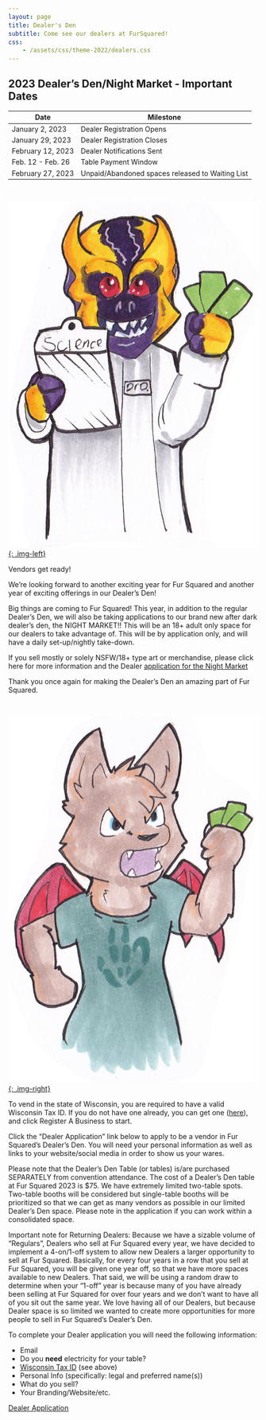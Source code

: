 ```yaml
---
layout: page
title: Dealer's Den
subtitle: Come see our dealers at FurSquared!
css:
    - /assets/css/theme-2022/dealers.css
---
```


## 2023 Dealer’s Den/Night Market - Important Dates

| Date | Milestone |
| --- | --- |
| January 2, 2023 | Dealer Registration Opens |
| January 29, 2023 | Dealer Registration Closes |
| February 12, 2023 | Dealer Notifications Sent |
| Feb. 12 - Feb. 26 | Table Payment Window |
| February 27, 2023 | Unpaid/Abandoned spaces released to Waiting List |

&nbsp;

[![Draggor in a lab coat illustration by GotherineFoxx](/assets/img/theme-2023/draggor.png){: .img-left}](/assets/img/theme-2023/draggor.png)

Vendors get ready!

We’re looking forward to another exciting year for Fur Squared and another year of exciting offerings in our Dealer’s Den!

Big things are coming to Fur Squared! This year, in addition to the regular Dealer’s Den, we will also be taking applications to our brand new after dark dealer’s den, the NIGHT MARKET!! This will be an 18+ adult only space for our dealers to take advantage of. This will be by application only, and will have a daily set-up/nightly take-down.

If you sell mostly or solely NSFW/18+ type art or merchandise, please click here for more information and the Dealer [application for the Night Market](/night-market)

Thank you once again for making the Dealer’s Den an amazing part of Fur Squared.

&nbsp;

[![MLW illustration by GotherineFoxx](/assets/img/theme-2023/mlw.png){: .img-right}](/assets/img/theme-2023/mlw.png)

To vend in the state of Wisconsin, you are required to have a valid Wisconsin Tax ID. If you do not have one already, you can get one ([here](https://tap.revenue.wi.gov/mta/_/#0)), and click Register A Business to start.

Click the “Dealer Application” link below to apply to be a vendor in Fur Squared’s Dealer’s Den. You will need your personal information as well as links to your website/social media in order to show us your wares.

Please note that the Dealer’s Den Table (or tables) is/are purchased SEPARATELY from convention attendance. The cost of a Dealer’s Den table at Fur Squared 2023 is $75. We have extremely limited two-table spots. Two-table booths will be considered but single-table booths will be prioritized so that we can get as many vendors as possible in our limited Dealer’s Den space. Please note in the application if you can work within a consolidated space.

Important note for Returning Dealers: Because we have a sizable volume of “Regulars”, Dealers who sell at Fur Squared every year, we have decided to implement a 4-on/1-off system to allow new Dealers a larger opportunity to sell at Fur Squared. Basically, for every four years in a row that you sell at Fur Squared, you will be given one year off, so that we have more spaces available to new Dealers. That said, we will be using a random draw to determine when your “1-off” year is because many of you have already been selling at Fur Squared for over four years and we don’t want to have all of you sit out the same year. We love having all of our Dealers, but because Dealer space is so limited we wanted to create more opportunities for more people to sell in Fur Squared’s Dealer’s Den.

To complete your Dealer application you will need the following information:
* Email
* Do you **need** electricity for your table?
* [Wisconsin Tax ID](https://tap.revenue.wi.gov/mta/_/#0) (see above)
* Personal Info (specifically: legal and preferred name(s))
* What do you sell?
* Your Branding/Website/etc.

[Dealer Application](https://docs.google.com/forms/d/e/1FAIpQLSfXUWXX-t1ol9VQ3g4HWzKqlEwphia1qx955XG1s-4CESNn9A/viewform)
